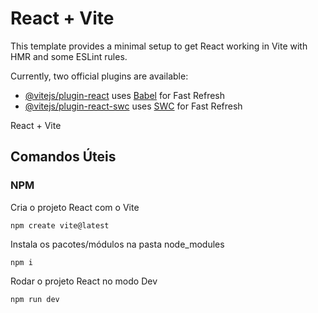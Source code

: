 # React + Vite

This template provides a minimal setup to get React working in Vite with HMR and some ESLint rules.

Currently, two official plugins are available:

- [@vitejs/plugin-react](https://github.com/vitejs/vite-plugin-react/blob/main/packages/plugin-react/README.md) uses [Babel](https://babeljs.io/) for Fast Refresh
- [@vitejs/plugin-react-swc](https://github.com/vitejs/vite-plugin-react-swc) uses [SWC](https://swc.rs/) for Fast Refresh


 React + Vite

## Comandos Úteis

### NPM

Cria o projeto React com o Vite
```
npm create vite@latest
```
Instala os pacotes/módulos na pasta node_modules
```
npm i
```
Rodar o projeto React no modo Dev
```
npm run dev